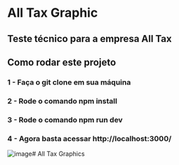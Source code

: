 # All Tax Graphic
## Teste técnico para a empresa All Tax

## Como rodar este projeto
### 1 - Faça o git clone em sua máquina
### 2 - Rode o comando npm install
### 3 - Rode o comando npm run dev
### 4 - Agora basta acessar http://localhost:3000/

![image](https://github.com/CarlosRidolfi/alltax-graphic/assets/27232476/9da7d72c-f9f0-4650-bd4b-0a6c3f411303)# All Tax Graphics